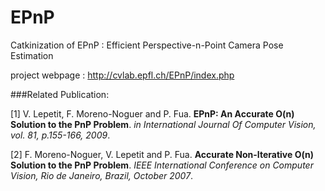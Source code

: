 # EPnP

Catkinization of EPnP : Efficient Perspective-n-Point Camera Pose Estimation

project webpage : http://cvlab.epfl.ch/EPnP/index.php

###Related Publication:

[1] V. Lepetit, F. Moreno-Noguer and P. Fua. **EPnP: An Accurate O(n) Solution to the PnP Problem**. *in International Journal Of Computer Vision, vol. 81, p.155-166, 2009*.

[2] F. Moreno-Noguer, V. Lepetit and P. Fua. **Accurate Non-Iterative O(n) Solution to the PnP Problem**. *IEEE International Conference on Computer Vision, Rio de Janeiro, Brazil, October 2007*.
